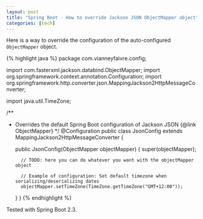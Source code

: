 ```yaml
---
layout: post
title: "Spring Boot - How to override Jackson JSON ObjectMapper object"
categories: [tech]
---
```


Here is a way to override the configuration of the auto-configured `ObjectMapper` object.

{% highlight java %}
package com.vianneyfaivre.config;

import com.fasterxml.jackson.databind.ObjectMapper;
import org.springframework.context.annotation.Configuration;
import org.springframework.http.converter.json.MappingJackson2HttpMessageConverter;

import java.util.TimeZone;

/**
* Overrides the default Spring Boot configuration of Jackson JSON {@link ObjectMapper}
*/
@Configuration
public class JsonConfig extends MappingJackson2HttpMessageConverter {

    public JsonConfig(ObjectMapper objectMapper) {
        super(objectMapper);

        // TODO: here you can do whatever you want with the objectMapper object 

        // Example of configuration: Set default timezone when serializing/deserializing dates
        objectMapper.setTimeZone(TimeZone.getTimeZone("GMT+12:00"));
    }
}
{% endhighlight %}

Tested with Spring Boot 2.3.